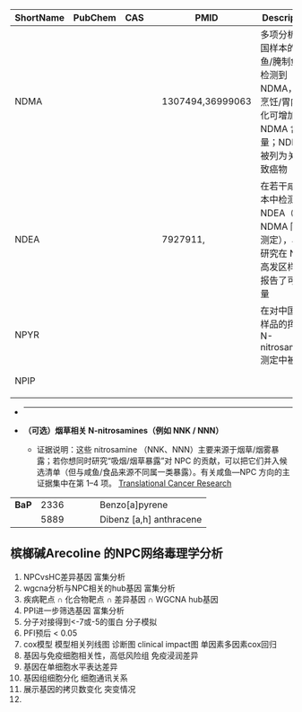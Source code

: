 

| ShortName | PubChem | CAS |     | PMID             | Description                                                  | FullName                                       |
| --------- | ------- | --- | --- | ---------------- | ------------------------------------------------------------ | ---------------------------------------------- |
| NDMA      |         |     |     | 1307494,36999063 | 多项分析在中国样本的咸鱼/腌制鱼里检测到 NDMA，且烹饪/胃内消化可增加 NDMA 含量；NDMA 被列为关注的致癌物 | N-nitrosodimethylamine (N-dimethylnitrosamine) |
| NDEA      |         |     |     | 7927911,         | 在若干咸鱼样本中检测到 NDEA（与 NDMA 同被测定），早期研究在 NPC 高发区样本里报告了可观含量        | N-nitrosodiethylamine                          |
| NPYR      |         |     |     |                  | 在对中国咸鱼样品的挥发性 N-nitrosamines 测定中被检出                           | N-nitrosopyrrolidine                           |
| NPIP      |         |     |     |                  |                                                              | N-nitrosopiperidine**                          |
|           |         |     |     |                  |                                                              |                                                |
- ****

        
- **（可选）烟草相关 N-nitrosamines（例如 NNK / NNN）**
    
    - 证据说明：这些 nitrosamine （NNK、NNN）主要来源于烟草/烟雾暴露；若你想同时研究“吸烟/烟草暴露”对 NPC 的贡献，可以把它们并入候选清单（但与咸鱼/食品来源不同属一类暴露）。有关咸鱼—NPC 方向的主证据集中在第 1–4 项。 [Translational Cancer Research](https://tcr.amegroups.org/article/view/63432/html?utm_source=chatgpt.com)





|         |      |     |     |     |                         |
| ------- | ---- | --- | --- | --- | ----------------------- |
| **BaP** | 2336 |     |     |     | Benzo[a]pyrene          |
|         | 5889 |     |     |     | Dibenz [a,h] anthracene |

## 槟榔碱Arecoline 的NPC网络毒理学分析

1. NPCvsHC差异基因 富集分析
2. wgcna分析与NPC相关的hub基因 富集分析
3. 疾病靶点 ∩ 化合物靶点 ∩ 差异基因 ∩ WGCNA hub基因
4. PPI进一步筛选基因 富集分析
5. 分子对接得到<-7或-5的蛋白 分子模拟
6. PFI预后 < 0.05
7. cox模型 模型相关列线图 诊断图 clinical impact图 单因素多因素cox回归
8. 基因与免疫细胞相关性，高低风险组 免疫浸润差异
9. 基因在单细胞水平表达差异
10. 基因组细胞分化 细胞通讯关系
11. 展示基因的拷贝数变化 突变情况
12. 